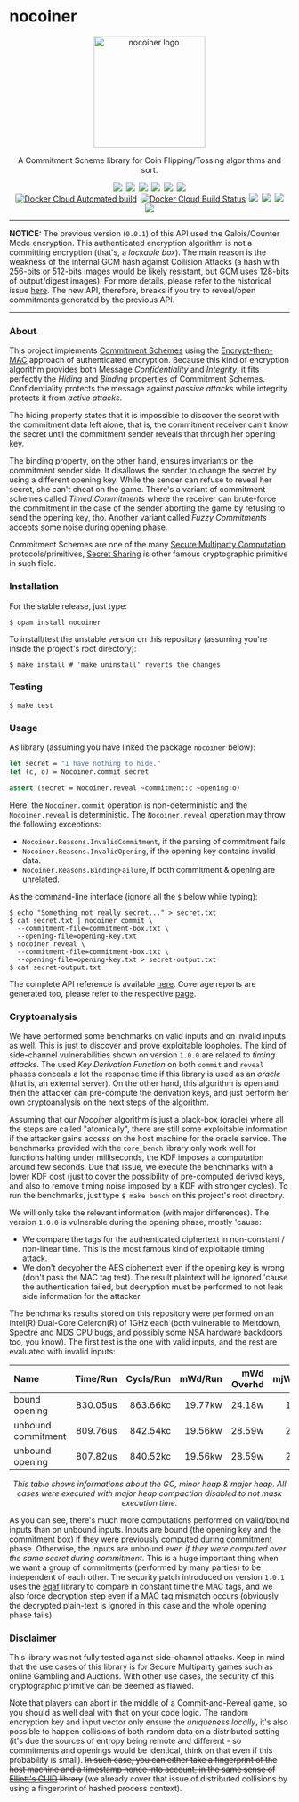 nocoiner
========

<div align="center">
  <img
    src="https://marcoonroad.dev/nocoiner/images/nocoiner.png"
    width="200"
    height="200"
    alt="nocoiner logo"/>
</div>

<div align="center">
  <p>
    <span>A Commitment Scheme library for Coin Flipping/Tossing algorithms and sort.</span>
  </p>
</div>

<div align="center">
<!-- Travis CI badge -->
<a
  style="margin: 0.1em;"
  href="https://travis-ci.com/marcoonroad/nocoiner"
  title="Verify the build logs here."><img
  src="https://img.shields.io/travis/com/marcoonroad/nocoiner.svg?logo=travis&style=flat-square"/></a>
<!-- Coveralls badge -->
<a
  style="margin: 0.1em;"
  href="https://coveralls.io/github/marcoonroad/nocoiner"
  title="Verify the detailed test coverage here."><img
  src="https://img.shields.io/coveralls/github/marcoonroad/nocoiner.svg?style=flat-square"/></a>
<!-- License badge -->
<a
  style="margin: 0.1em;"
  href="https://github.com/marcoonroad/nocoiner/blob/master/LICENSE"
  title="Verify the project license here."><img
  src="https://img.shields.io/github/license/marcoonroad/nocoiner.svg?style=flat-square&logo=github"/></a>
<!-- Open PR badge -->
<a
  style="margin: 0.1em;"
  href="https://github.com/marcoonroad/nocoiner/compare"
  title="Interested in contribute with this project?"><img
  src="https://img.shields.io/badge/PRs-welcome-brightgreen.svg?style=flat-square&logo=github"/></a>
<!-- GitHub latest release/tag -->
<a
  style="margin: 0.1em;"
  href="https://github.com/marcoonroad/nocoiner/releases"
  title="Check the GitHub repository releases here."><img
  src="https://img.shields.io/github/tag-date/marcoonroad/nocoiner?logo=github&style=flat-square"></a>
<!-- Donate BTC badge -->
<a
  style="margin: 0.1em;"
  href="https://www.blockchain.com/btc/address/13jnVxMenKUWb1RA1pKsQkri5HY1u89o2D"
  title="Want to give a little donation for author?"><img
  src="https://img.shields.io/badge/donate-BTC-yellow.svg?logo=bitcoin&style=flat-square"/></a>
</div>

<div align="center">
<!-- Docker build type badge -->
<a
  style="margin: 0.1em;"
  href="https://hub.docker.com/r/marcoonroad/nocoiner/builds"
  title="Check the Docker project build here."><img
  alt="Docker Cloud Automated build"
  src="https://img.shields.io/docker/cloud/automated/marcoonroad/nocoiner.svg?style=flat-square&logo=docker"></a>
<!-- Docker build test badge -->
<a
  style="margin: 0.1em;"
  href="https://hub.docker.com/r/marcoonroad/nocoiner/builds"
  title="Check the Docker project build here."><img
  alt="Docker Cloud Build Status"
  src="https://img.shields.io/docker/cloud/build/marcoonroad/nocoiner.svg?style=flat-square&logo=docker"></a>
<!-- Docker layers badge -->
<a
  style="margin: 0.1em;"
  href="https://microbadger.com/images/marcoonroad/nocoiner"
  title="Verify the Docker image details here."><img
  src="https://img.shields.io/microbadger/layers/marcoonroad/nocoiner/latest.svg?style=flat-square&logo=docker"/></a>
<!-- Docker size badge -->
<a
  style="margin: 0.1em;"
  href="https://microbadger.com/images/marcoonroad/nocoiner"
  title="Verify the Docker image details here."><img
  src="https://img.shields.io/microbadger/image-size/marcoonroad/nocoiner.svg?style=flat-square&logo=docker"/></a>
<!-- Docker pulls badge -->
<a
  style="margin: 0.1em;"
  href="https://hub.docker.com/r/marcoonroad/nocoiner"
  title="Check the Docker project repository here."><img
  src="https://img.shields.io/docker/pulls/marcoonroad/nocoiner.svg?style=flat-square&logo=docker"/></a>
<!-- Docker stars badge -->
<a
  style="margin: 0.1em;"
  href="https://hub.docker.com/r/marcoonroad/nocoiner"
  title="Check the Docker project repository here."><img
  src="https://img.shields.io/docker/stars/marcoonroad/nocoiner.svg?style=flat-square&logo=docker"/></a>
</div>

---

**NOTICE:** The previous version (`0.0.1`) of this API used the Galois/Counter Mode encryption.
This authenticated encryption algorithm is not a committing encryption (that's, a
_lockable box_). The main reason is the weakness of the internal GCM hash against Collision
Attacks (a hash with 256-bits or 512-bits images would be likely resistant, but GCM uses
128-bits of output/digest images). For more details, please refer to the historical issue [here][9].
The new API, therefore, breaks if you try to reveal/open commitments generated by the previous API.

---


### About

This project implements [Commitment Schemes][1] using the
[Encrypt-then-MAC][2] approach of authenticated encryption. Because this kind of
encryption algorithm provides both Message _Confidentiality_ and _Integrity_, it fits
perfectly the _Hiding_ and _Binding_ properties of Commitment Schemes.
Confidentiality protects the message against _passive attacks_ while integrity
protects it from _active attacks_.

The hiding property states that it is impossible to discover the secret with the
commitment data left alone, that is, the commitment receiver can't know the
secret until the commitment sender reveals that through her opening key.

The binding property, on the other hand, ensures invariants on the commitment
sender side. It disallows the sender to change the secret by using a different
opening key. While the sender can refuse to reveal her secret, she can't cheat
on the game. There's a variant of commitment schemes called _Timed Commitments_
where the receiver can brute-force the commitment in the case of the sender
aborting the game by refusing to send the opening key, tho. Another variant
called _Fuzzy Commitments_ accepts some noise during opening phase.

Commitment Schemes are one of the many [Secure Multiparty Computation][3]
protocols/primitives, [Secret Sharing][4] is other famous cryptographic
primitive in such field.


### Installation

For the stable release, just type:

```shell
$ opam install nocoiner
```

To install/test the unstable version on this repository (assuming you're
inside the project's root directory):

```shell
$ make install # 'make uninstall' reverts the changes
```


### Testing

```shell
$ make test
```


### Usage

As library (assuming you have linked the package `nocoiner` below):

```ocaml
let secret = "I have nothing to hide."
let (c, o) = Nocoiner.commit secret

assert (secret = Nocoiner.reveal ~commitment:c ~opening:o)
```

Here, the `Nocoiner.commit` operation is non-deterministic and the
`Nocoiner.reveal` is deterministic. The `Nocoiner.reveal` operation may throw
the following exceptions:
- `Nocoiner.Reasons.InvalidCommitment`, if the parsing of commitment fails.
- `Nocoiner.Reasons.InvalidOpening`, if the opening key contains invalid data.
- `Nocoiner.Reasons.BindingFailure`, if both commitment & opening are unrelated.

As the command-line interface (ignore all the `$` below while typing):

```shell
$ echo "Something not really secret..." > secret.txt
$ cat secret.txt | nocoiner commit \
  --commitment-file=commitment-box.txt \
  --opening-file=opening-key.txt
$ nocoiner reveal \
  --commitment-file=commitment-box.txt \
  --opening-file=opening-key.txt > secret-output.txt
$ cat secret-output.txt
```

The complete API reference is available [here][7]. Coverage reports are
generated too, please refer to the respective [page][8].


### Cryptoanalysis

We have performed some benchmarks on valid inputs and on invalid inputs as well.
This is just to discover and prove exploitable loopholes. The kind of side-channel
vulnerabilities shown on version `1.0.0` are related to _timing attacks_. The used
_Key Derivation Function_ on both `commit` and `reveal` phases conceals a lot the
response time if this library is used as an _oracle_ (that is, an external server).
On the other hand, this algorithm is open and then the attacker can pre-compute the
derivation keys, and just perform her own cryptoanalysis on the next steps of the
algorithm.

Assuming that our _Nocoiner_ algorithm is just a black-box (oracle) where all the
steps are called "atomically", there are still some exploitable information if the
attacker gains access on the host machine for the oracle service. The benchmarks
provided with the `core_bench` library only work well for functions halting under
milliseconds, the KDF imposes a computation around few seconds. Due that issue, we
execute the benchmarks with a lower KDF cost (just to cover the possibility of
pre-computed derived keys, and also to remove timing noise imposed by a KDF with
stronger cycles). To run the benchmarks, just type `$ make bench` on this project's
root directory.

We will only take the relevant information (with major differences). The version
`1.0.0` is vulnerable during the opening phase, mostly 'cause:

- We compare the tags for the authenticated ciphertext in non-constant /
  non-linear time. This is the most famous kind of exploitable timing attack.
- We don't decypher the AES ciphertext even if the opening key is wrong (don't
  pass the MAC tag test). The result plaintext will be ignored 'cause the
  authentication failed, but decryption must be performed to not leak side
  information for the attacker.

The benchmarks results stored on this repository were performed on an Intel(R)
Dual-Core Celeron(R) of 1GHz each (both vulnerable to Meltdown, Spectre and MDS
CPU bugs, and possibly some NSA hardware backdoors too, you know). The first test
is the one with valid inputs, and the rest are evaluated with invalid inputs:

<p></p>

| Name               | Time/Run | Cycls/Run | mWd/Run | mWd Overhd | mjWd/Run | mjWd Overhd |  mGC/Run | Percentage |
|:-------------------|---------:|----------:|--------:|-----------:|---------:|------------:|---------:|-----------:|
| bound opening      | 830.05us |  863.66kc | 19.77kw |     24.18w |   17.87w |     116.97w | 70.61e-3 |    100.00% |
| unbound commitment | 809.76us |  842.54kc | 19.56kw |     28.59w |   20.29w |    -219.19w | 69.79e-3 |     97.56% |
| unbound opening    | 807.82us |  840.52kc | 19.56kw |     28.59w |   20.29w |    -219.19w | 69.79e-3 |     97.32% |

<div align="center" style="text-align: center;"><center>
<i>This table shows informations about the GC, minor heap & major heap. All cases
were executed with major heap compaction disabled to not mask execution time.</i>
</center></div>

<p></p>

As you can see, there's much more computations performed on valid/bound inputs than on unbound inputs. Inputs
are bound (the opening key and the commitment box) if they were previously computed during commitment phase.
Otherwise, the inputs are unbound _even if they were computed over the same secret during commitment_. This
is a huge important thing when we want a group of commitments (performed by many parties) to be independent
of each other. The security patch introduced on version `1.0.1` uses the [eqaf][10] library to compare in
constant time the MAC tags, and we also force decryption step even if a MAC tag mismatch occurs (obviously
the decrypted plain-text is ignored in this case and the whole opening phase fails).



### Disclaimer

This library was not fully tested against side-channel attacks. Keep in mind
that the use cases of this library is for Secure Multiparty games such as online
Gambling and Auctions. With other use cases, the security of this cryptographic
primitive can be deemed as flawed.

Note that players can abort in the middle of a Commit-and-Reveal game, so you
should as well deal with that on your code logic. The random encryption key
and input vector only ensure the _uniqueness locally_, it's also possible to
happen collisions of both random data on a distributed setting (it's due the
sources of entropy being remote and different - so commitments and openings
would be identical, think on that even if this probability is small). ~~In such
case, you can either take a fingerprint of the host machine and a timestamp
nonce into account, in the same sense of [Elliott's CUID][5] library~~ (we already
cover that issue of distributed collisions by using a fingerprint of hashed
process context).

  [1]: https://en.wikipedia.org/wiki/Commitment_scheme
  [2]: https://en.wikipedia.org/wiki/Authenticated_encryption#Encrypt-then-MAC
  [3]: https://en.wikipedia.org/wiki/Secure_multiparty_computation
  [4]: https://en.wikipedia.org/wiki/Secret_sharing
  [5]: https://github.com/ericelliott/cuid
  [6]: https://en.wikipedia.org/wiki/Authenticated_encryption
  [7]: https://marcoonroad.dev/nocoiner/apiref/nocoiner/Nocoiner/index.html
  [8]: https://marcoonroad.dev/nocoiner/apicov/index.html
  [9]: https://github.com/marcoonroad/nocoiner/issues/1
  [10]: https://github.com/mirage/eqaf
